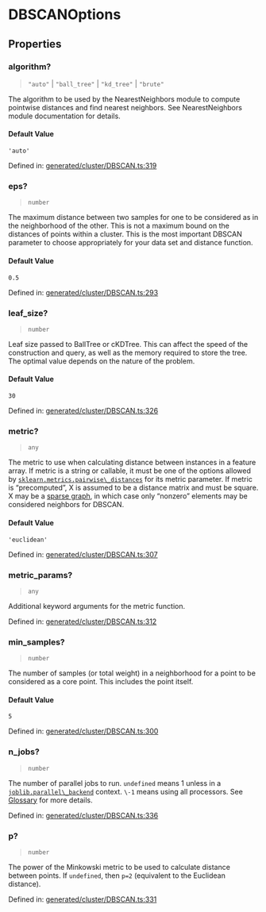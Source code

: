 # DBSCANOptions

## Properties

### algorithm?

> `"auto"` \| `"ball_tree"` \| `"kd_tree"` \| `"brute"`

The algorithm to be used by the NearestNeighbors module to compute pointwise distances and find nearest neighbors. See NearestNeighbors module documentation for details.

#### Default Value

`'auto'`

Defined in:  [generated/cluster/DBSCAN.ts:319](https://github.com/transitive-bullshit/scikit-learn-ts/blob/122b3c0/packages/sklearn/src/generated/cluster/DBSCAN.ts#L319)

### eps?

> `number`

The maximum distance between two samples for one to be considered as in the neighborhood of the other. This is not a maximum bound on the distances of points within a cluster. This is the most important DBSCAN parameter to choose appropriately for your data set and distance function.

#### Default Value

`0.5`

Defined in:  [generated/cluster/DBSCAN.ts:293](https://github.com/transitive-bullshit/scikit-learn-ts/blob/122b3c0/packages/sklearn/src/generated/cluster/DBSCAN.ts#L293)

### leaf\_size?

> `number`

Leaf size passed to BallTree or cKDTree. This can affect the speed of the construction and query, as well as the memory required to store the tree. The optimal value depends on the nature of the problem.

#### Default Value

`30`

Defined in:  [generated/cluster/DBSCAN.ts:326](https://github.com/transitive-bullshit/scikit-learn-ts/blob/122b3c0/packages/sklearn/src/generated/cluster/DBSCAN.ts#L326)

### metric?

> `any`

The metric to use when calculating distance between instances in a feature array. If metric is a string or callable, it must be one of the options allowed by [`sklearn.metrics.pairwise\_distances`](sklearn.metrics.pairwise_distances.html#sklearn.metrics.pairwise_distances "sklearn.metrics.pairwise_distances") for its metric parameter. If metric is “precomputed”, X is assumed to be a distance matrix and must be square. X may be a [sparse graph](../../glossary.html#term-sparse-graph), in which case only “nonzero” elements may be considered neighbors for DBSCAN.

#### Default Value

`'euclidean'`

Defined in:  [generated/cluster/DBSCAN.ts:307](https://github.com/transitive-bullshit/scikit-learn-ts/blob/122b3c0/packages/sklearn/src/generated/cluster/DBSCAN.ts#L307)

### metric\_params?

> `any`

Additional keyword arguments for the metric function.

Defined in:  [generated/cluster/DBSCAN.ts:312](https://github.com/transitive-bullshit/scikit-learn-ts/blob/122b3c0/packages/sklearn/src/generated/cluster/DBSCAN.ts#L312)

### min\_samples?

> `number`

The number of samples (or total weight) in a neighborhood for a point to be considered as a core point. This includes the point itself.

#### Default Value

`5`

Defined in:  [generated/cluster/DBSCAN.ts:300](https://github.com/transitive-bullshit/scikit-learn-ts/blob/122b3c0/packages/sklearn/src/generated/cluster/DBSCAN.ts#L300)

### n\_jobs?

> `number`

The number of parallel jobs to run. `undefined` means 1 unless in a [`joblib.parallel\_backend`](https://joblib.readthedocs.io/en/latest/parallel.html#joblib.parallel_backend "(in joblib v1.3.0.dev0)") context. `\-1` means using all processors. See [Glossary](../../glossary.html#term-n_jobs) for more details.

Defined in:  [generated/cluster/DBSCAN.ts:336](https://github.com/transitive-bullshit/scikit-learn-ts/blob/122b3c0/packages/sklearn/src/generated/cluster/DBSCAN.ts#L336)

### p?

> `number`

The power of the Minkowski metric to be used to calculate distance between points. If `undefined`, then `p=2` (equivalent to the Euclidean distance).

Defined in:  [generated/cluster/DBSCAN.ts:331](https://github.com/transitive-bullshit/scikit-learn-ts/blob/122b3c0/packages/sklearn/src/generated/cluster/DBSCAN.ts#L331)
